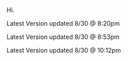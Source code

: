 Hi.

Latest Version updated 8/30 @ 8:20pm

Latest Version updated 8/30 @ 8:53pm

Latest Version updated 8/30 @ 10:12pm